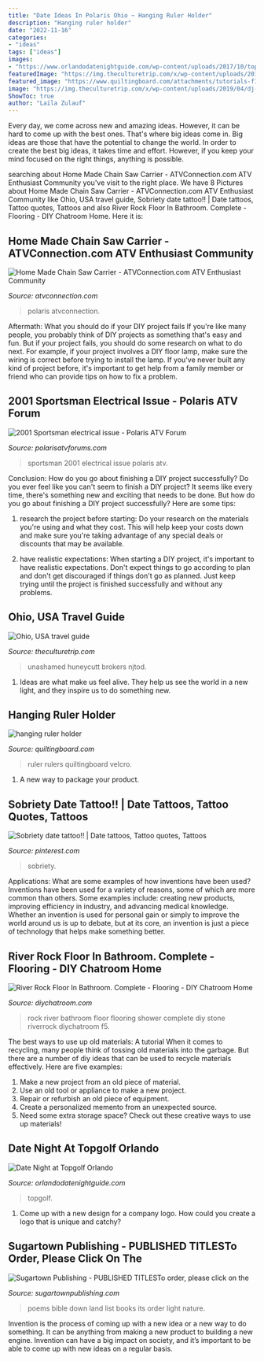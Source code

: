 ```yaml
---
title: "Date Ideas In Polaris Ohio ~ Hanging Ruler Holder"
description: "Hanging ruler holder"
date: "2022-11-16"
categories:
- "ideas"
tags: ["ideas"]
images:
- "https://www.orlandodatenightguide.com/wp-content/uploads/2017/10/topgolf-orlando-005-1024x683.jpg"
featuredImage: "https://img.theculturetrip.com/x/wp-content/uploads/2019/04/dj-johnson-2xphhqcdm1a-unsplash.jpg"
featured_image: "https://www.quiltingboard.com/attachments/tutorials-f10/206167d1307059200-attachment-206161.jpe"
image: "https://img.theculturetrip.com/x/wp-content/uploads/2019/04/dj-johnson-2xphhqcdm1a-unsplash.jpg"
ShowToc: true
author: "Laila Zulauf"
---
```



Every day, we come across new and amazing ideas. However, it can be hard to come up with the best ones. That's where big ideas come in. Big ideas are those that have the potential to change the world. In order to create the best big ideas, it takes time and effort. However, if you keep your mind focused on the right things, anything is possible.

	

		
searching about Home Made Chain Saw Carrier - ATVConnection.com ATV Enthusiast Community you've visit to the right place. We have 8 Pictures about Home Made Chain Saw Carrier - ATVConnection.com ATV Enthusiast Community like Ohio, USA travel guide, Sobriety date tattoo!! | Date tattoos, Tattoo quotes, Tattoos and also River Rock Floor In Bathroom. Complete - Flooring - DIY Chatroom Home. Here it is:
		
    
## Home Made Chain Saw Carrier - ATVConnection.com ATV Enthusiast Community

<img loading=lazy src="https://atvconnection.com/forums/attachments/polaris/171d1239564309-home-made-chain-saw-carrier-p4120004.jpg" onerror="this.onerror=null;this.src='https://tse1.mm.bing.net/th?id=OIP.0ij9Vu9Hh4mCd19HYV8CVAHaFj&amp;pid=15.1';" alt="Home Made Chain Saw Carrier - ATVConnection.com ATV Enthusiast Community">

_Source: atvconnection.com_

>polaris atvconnection. 

	

Aftermath: What you should do if your DIY project fails
If you're like many people, you probably think of DIY projects as something that's easy and fun. But if your project fails, you should do some research on what to do next. For example, if your project involves a DIY floor lamp, make sure the wiring is correct before trying to install the lamp. If you've never built any kind of project before, it's important to get help from a family member or friend who can provide tips on how to fix a problem.

    
## 2001 Sportsman Electrical Issue - Polaris ATV Forum

<img loading=lazy src="http://www.polarisatvforums.com/forums/attachments/atv-repair-maintenance/13040d1373156776-2001-sportsman-electrical-issue-img_0258-1-.jpg" onerror="this.onerror=null;this.src='https://tse1.mm.bing.net/th?id=OIP.0WxGWRi_yIWoLJIwVOqTQgHaFj&amp;pid=15.1';" alt="2001 Sportsman electrical issue - Polaris ATV Forum">

_Source: polarisatvforums.com_

>sportsman 2001 electrical issue polaris atv. 

	

Conclusion: How do you go about finishing a DIY project successfully?
Do you ever feel like you can't seem to finish a DIY project? It seems like every time, there's something new and exciting that needs to be done. But how do you go about finishing a DIY project successfully? Here are some tips: 
1. research the project before starting: Do your research on the materials you're using and what they cost. This will help keep your costs down and make sure you're taking advantage of any special deals or discounts that may be available. 

2. have realistic expectations: When starting a DIY project, it's important to have realistic expectations. Don't expect things to go according to plan and don't get discouraged if things don't go as planned. Just keep trying until the project is finished successfully and without any problems. 


    
## Ohio, USA Travel Guide

<img loading=lazy src="https://img.theculturetrip.com/x/wp-content/uploads/2019/04/dj-johnson-2xphhqcdm1a-unsplash.jpg" onerror="this.onerror=null;this.src='https://tse1.mm.bing.net/th?id=OIP.WAaEe58KdLvZ7LxjKyTaagHaE8&amp;pid=15.1';" alt="Ohio, USA travel guide">

_Source: theculturetrip.com_

>unashamed huneycutt brokers njtod. 

	

1. Ideas are what make us feel alive. They help us see the world in a new light, and they inspire us to do something new.

    
## Hanging Ruler Holder

<img loading=lazy src="https://www.quiltingboard.com/attachments/tutorials-f10/206167d1307059200-attachment-206161.jpe" onerror="this.onerror=null;this.src='https://tse3.mm.bing.net/th?id=OIP.JLHfCXmY7glmwea4bN8MxAHaJ4&amp;pid=15.1';" alt="hanging ruler holder">

_Source: quiltingboard.com_

>ruler rulers quiltingboard velcro. 

	

1. A new way to package your product.

    
## Sobriety Date Tattoo!! | Date Tattoos, Tattoo Quotes, Tattoos

<img loading=lazy src="https://i.pinimg.com/originals/81/1c/19/811c19d4050578af096e9f137f121fd8.jpg" onerror="this.onerror=null;this.src='https://tse4.mm.bing.net/th?id=OIP.DnA2-c9gPt0B1Bd6sg0l-QHaJ4&amp;pid=15.1';" alt="Sobriety date tattoo!! | Date tattoos, Tattoo quotes, Tattoos">

_Source: pinterest.com_

>sobriety. 

	

Applications: What are some examples of how inventions have been used?
Inventions have been used for a variety of reasons, some of which are more common than others. Some examples include: creating new products, improving efficiency in industry, and advancing medical knowledge. Whether an invention is used for personal gain or simply to improve the world around us is up to debate, but at its core, an invention is just a piece of technology that helps make something better.

    
## River Rock Floor In Bathroom. Complete - Flooring - DIY Chatroom Home

<img loading=lazy src="https://www.diychatroom.com/attachments/f5/70049d1367255169-river-rock-floor-bathroom-complete-riverrock.jpg" onerror="this.onerror=null;this.src='https://tse1.mm.bing.net/th?id=OIP.8pd2_l0egZjfb78wWB4xZQHaFj&amp;pid=15.1';" alt="River Rock Floor In Bathroom. Complete - Flooring - DIY Chatroom Home">

_Source: diychatroom.com_

>rock river bathroom floor flooring shower complete diy stone riverrock diychatroom f5. 

	

The best ways to use up old materials: A tutorial
When it comes to recycling, many people think of tossing old materials into the garbage. But there are a number of diy ideas that can be used to recycle materials effectively. Here are five examples:
1. Make a new project from an old piece of material.
2. Use an old tool or appliance to make a new project.
3. Repair or refurbish an old piece of equipment. 
4. Create a personalized memento from an unexpected source.
5. Need some extra storage space? Check out these creative ways to use up materials!

    
## Date Night At Topgolf Orlando

<img loading=lazy src="https://www.orlandodatenightguide.com/wp-content/uploads/2017/10/topgolf-orlando-005-1024x683.jpg" onerror="this.onerror=null;this.src='https://tse2.mm.bing.net/th?id=OIP.T-9bkcevflLp8oFh9-Y0NAHaE8&amp;pid=15.1';" alt="Date Night at Topgolf Orlando">

_Source: orlandodatenightguide.com_

>topgolf. 

	

1. Come up with a new design for a company logo. How could you create a logo that is unique and catchy?

    
## Sugartown Publishing - PUBLISHED TITLESTo Order, Please Click On The

<img loading=lazy src="http://www.sugartownpublishing.com/yahoo_site_admin/assets/images/Mi_Tierra.133153032_std.jpg" onerror="this.onerror=null;this.src='https://tse3.mm.bing.net/th?id=OIP._ZKtb1SApAGHacU9R1eQCAHaLG&amp;pid=15.1';" alt="Sugartown Publishing - PUBLISHED TITLESTo order, please click on the">

_Source: sugartownpublishing.com_

>poems bible down land list books its order light nature. 

	

Invention is the process of coming up with a new idea or a new way to do something. It can be anything from making a new product to building a new engine. Invention can have a big impact on society, and it’s important to be able to come up with new ideas on a regular basis.

